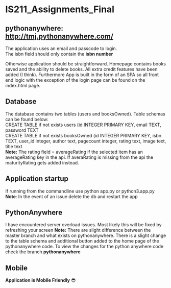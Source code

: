 # IS211_Assignments_Final

## pythonanywhere: http://tmj.pythonanywhere.com/

The application uses an email and passcode to login.<br />
The isbn field should only contain the <b>isbn number</b>

Otherwise application should be straightforward. Homepage contains books saved and the ability to delete books. All extra credit features have been added (I think). 
Furthermore App is built in the form of an SPA so all front end logic with the exception of the login page can be found on the index.html page.

## Database
The database contains two tables (users and booksOwned). Table schemas can be found below:<br />
CREATE TABLE if not exists users (id INTEGER PRIMARY KEY, email TEXT, password TEXT<br />
CREATE TABLE if not exists  booksOwned (id INTEGER PRIMARY KEY, isbn TEXT, user_id integer, author text, pagecount integer, rating text, image text, title text<br />
<b>Note:</b> The rating field = averageRating if the selected item has an averageRating key in the api. If averaRating is missing from the api the maturityRating gets added instead.

## Application startup
If running from the commandline use python app.py or python3.app.py<br />
<b>Note</b>: In the event of an issue delete the db and restart the app 

## PythonAnywhere 
I have encountered server overload issues. Most likely this will be fixed by refreshing your screen
<b>Note:</b> There are slight difference between the master branch and what exists on pythonanywhere. There is a slight change to the table schema and additional button added to the home page of the pythonanywhere code. To view the changes for the python anywhere code check the branch <b>pythonanywhere</b>

## Mobile 
<b>Application is Mobile Friendly</b> :sunglasses:

